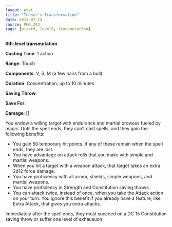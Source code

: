 ```yaml
---
layout: post
title: "Tenser's Transformation"
date: 2015-07-14
source: PHB.242
tags: [wizard, level6, transmutation]
---
```


**6th-level transmutation**

**Casting Time**: 1 action

**Range**: Touch

**Components**: V, S, M (a few hairs from a bull)

**Duration**: Concentration, up to 10 minutes

**Saving Throw**:

**Save For**:

**Damage**: []

You endow a willing target with endurance and martial prowess fueled by magic. Until the spell ends, they can’t cast spells, and they gain the following benefits:

* You gain 50 temporary hit points. If any of these remain when the spell ends, they are lost.
* You have advantage on attack rolls that you make with simple and martial weapons.
* When you hit a target with a weapon attack, that target takes an extra 2d12 force damage.
* You have proficiency with all armor, shields, simple weapons, and martial weapons.
* You have proficiency in Strength and Constitution saving throws.
* You can attack twice, instead of once, when you take the Attack action on your turn. You ignore this benefit if you already have a feature, like Extra Attack, that gives you extra attacks.

Immediately after the spell ends, they must succeed on a DC 15 Constitution saving throw or suffer one level of exhausuon.